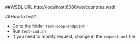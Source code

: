 ##WSDL URL 
http://localhost:8080/ws/countries.wsdl

##How to test?
- Go to the folder `test-soap-endpoint`
- Run `test-cmd.sh`
- If you need to modify request, change in the `request.xml` file